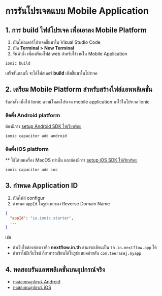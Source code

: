 
# การรันโปรเจคแบบ Mobile Application

## 1. การ build ไฟล์โปรเจค เพื่อเอาลง Mobile Platform

1. เปิดโฟลเดอร์โปรเจคขึ้นมาใน Visual Studio Code
2. เปิด **Terminal > New Terminal**
3. รันคำสั่ง เพื่อเตรียมไฟล์ web สำหรับใช้งานใน Mobile Application

```bash
ionic build
```

เสร็จขั้นตอนนี้ จะได้โฟลเดอร์ **build** เพิ่มขึ้นมาในโปรเจค

## 2. เตรียม Mobile Platform สำหรับสร้างไฟล์แอพพลิเคชั่น

รันคำสั่ง เพื่อให้ Ionic ดาวน์โหลดโปรเจค mobile application มาไว้ในโปรเจค Ionic

### ติดตั้ง Android platform 

ต้องมีการ [setup Android SDK ให้เรียบร้อย](../1-setup-environment.md)

```bash
ionic capacitor add android
```

### ติดตั้ง iOS platform 

** ใช้ได้บนเครื่อง MacOS เท่านั้น และต้องมีการ [setup iOS SDK ให้เรียบร้อย](../1-setup-environment.md)

```bash
ionic capacitor add ios 
```

## 3. กำหนด Application ID 

1. เปิดไฟล์ configur
2. กำหนด `appId` ในรูปแบบของ Reverse Domain Name 

```json
{
  "appId": "io.ionic.starter",
  ...
}
```

เช่น 
- ถ้าเว็บไซต์องค์กรเราคือ **nextflow.in.th** สามารถเขียนเป็น `th.in.nextflow.app` ได้
- ถ้าเราไม่มีเว็บไซต์ ก็สามารถเขียนได้ในรูปแบบคล้ายกัน `com.teerasej.myapp`

## 4. ทดสอบรันแอพพลิเคชั่นบนอุปกรณ์จริง

- [ทดสอบบนอุปกรณ์ Android](run-on-android-device.md) 
- [ทดสอบบนอุปกรณ์ iOS](run-on-ios-device.md)